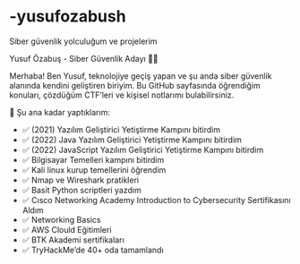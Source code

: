 # -yusufozabush
Siber güvenlik yolculuğum ve projelerim

Yusuf Özabuş - Siber Güvenlik Adayı 👨‍💻

Merhaba! Ben Yusuf, teknolojiye geçiş yapan ve şu anda siber güvenlik alanında kendini geliştiren biriyim. Bu GitHub sayfasında öğrendiğim konuları, çözdüğüm CTF’leri ve kişisel notlarımı bulabilirsiniz.

🚀 Şu ana kadar yaptıklarım:
- ✅ (2021) Yazılım Geliştirici Yetiştirme Kampını bitirdim
- ✅ (2022) Java Yazılım Geliştirici Yetiştirme Kampını bitirdim
- ✅ (2022) JavaScript Yazılım Geliştirici Yetiştirme Kampını bitirdim
- ✅ Bilgisayar Temelleri kampını bitirdim
- ✅ Kali linux kurup temellerini öğrendim
- ✅ Nmap ve Wireshark pratikleri
- ✅ Basit Python scriptleri yazdım
- ✅ Cısco Networking Academy Introduction to Cybersecurity Sertifikasını Aldım
- ✅ Networking Basics
- ✅ AWS Clould Eğitimleri
- ✅ BTK Akademi sertifikaları
- ✅ TryHackMe’de 40+ oda tamamlandı
